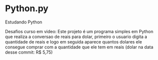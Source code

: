 # Python.py
Estudando Python

Desafios curso em video: Este projeto é um programa simples em Python que realiza a conversao de reais para dolar, primeiro o usuario digita a quantidade de reais e logo em seguida aparece quantos dolares ele consegue comprar com a quantidade que ele tem em reais (dolar na data desse commit: R$ 5,75) 
